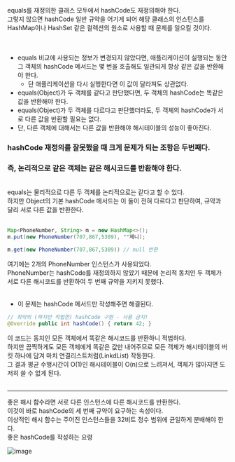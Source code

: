 equals를 재정의한 클래스 모두에서 hashCode도 재정의해야 한다. <br> 
그렇지 않으면 hashCode 일반 규약을 어기게 되어 해당 클래스의 인스턴스를 <br> 
HashMap이나 HashSet 같은 컬렉션의 원소로 사용할 때 문제를 일으킬 것이다. <br> 
<br><br> 

* equals 비교에 사용되는 정보가 변경되지 않았다면, 애플리케이션이 실행되는 동안 그 객체의 hashCode 메서드는 몇 번을 호출해도 일관되게 항상 같은 값을 반환해야 한다.
  * 단 애플리케이션을 다시 실행한다면 이 값이 달라져도 상관없다.
* equals(Object)가 두 객체를 같다고 판단했다면, 두 객체의 hashCode는 똑같은 값을 반환해야 한다.
* equals(Object)가 두 객체를 다르다고 판단했더라도, 두 객체의 hashCode가 서로 다른 값을 반환할 필요는 없다.
 * 단, 다른 객체에 대해서는 다른 값을 반환해야 해시테이블의 성능이 좋아진다.   

<h3> hashCode 재정의를 잘못했을 때 크게 문제가 되는 조항은 두번째다. </h3>  
<h3> 즉, 논리적으로 같은 객체는 같은 해시코드를 반환해야 한다. </h3> 
<br> 
equals는 물리적으로 다른 두 객체를 논리적으로는 같다고 할 수 있다. <br> 
하지만 Object의 기본 hashCode 메서드는 이 둘이 전혀 다르다고 판단하여, 규약과 달리 서로 다른 값을 반환한다. <br> 
<br> 

```java
Map<PhoneNumber, String> m = new HashMap<>();
m.put(new PhoneNumber(707,867,5309), ""제니);

m.get(new PhoneNumber(707,867,5309)) // null 반환
```

여기에는 2개의 PhoneNumber 인스턴스가 사용되었다. <br> 
PhoneNumber는 hashCode를 재정의하지 않았기 때문에 논리적 동치인 두 객체가 <br> 
서로 다른 해시코드를 반환하여 두 번째 규약을 지키지 못했다. <br> 
<br> 

* 이 문제는 hashCode 메서드만 작성해주면 해결된다.

```java
// 최악의 (하지만 적법한) hashCode 구현 - 사용 금지!
@Override public int hashCode() { return 42; }
```

이 코드는 동치인 모든 객체에서 똑같은 해시코드를 반환하니 적법하다. <br> 
하지만 끔찍하게도 모든 객체에게 똑같은 값만 내어주므로 모든 객체가 해시테이블의 버킷 하나에 담겨 마치 연결리스트처럼(LinkdList) 작동한다. <br> 
그 결과 평균 수행시간이 O(1)인 해시테이블이 O(n)으로 느려져서, 객체가 많아지면 도저히 쓸 수 없게 된다. <br> 
<br> 
<hr>
좋은 해시 함수라면 서로 다른 인스턴스에 다른 해시코드를 반환한다. <br> 
이것이 바로 hashCode의 세 번째 규약이 요구하는 속성이다. <br> 
이상적인 해시 함수는 주어진 인스턴스들을 32비트 정수 범위에 균일하게 분배해야 한다. <br> 
좋은 hashCode를 작성하는 요령

![image](https://github.com/Yangyunhui454545/effectiveJava/assets/43237961/2de876d1-c595-4044-a6fb-9871b80e1bb1)  
